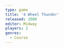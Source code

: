 ```yaml
---
type: game
title: '4 Wheel Thunder'
released: 2000
editor: Midway
players: 2
genres:
  - Course
---
```

